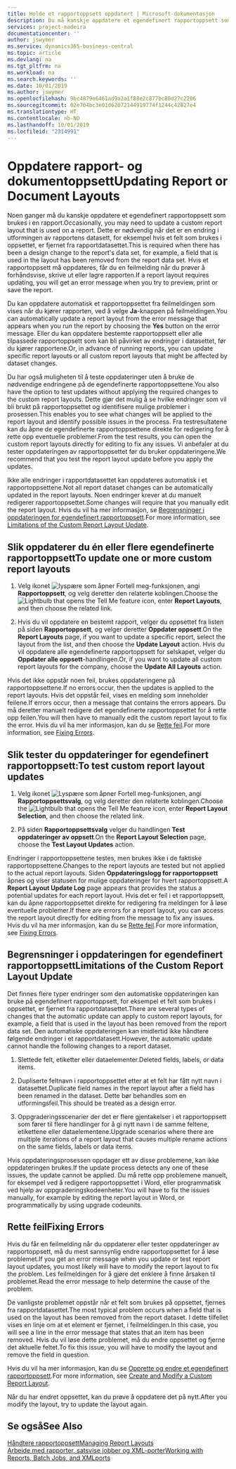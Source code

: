 ```yaml
---
title: Holde et rapportoppsett oppdatert | Microsoft-dokumentasjon
description: Du må kanskje oppdatere et egendefinert rapportoppsett som brukes i en rapport. Dette er nødvendig når det er en endring i utformingen av rapportens datasett, for eksempel hvis et felt som brukes i oppsettet, er fjernet fra rapportdatasettet.
services: project-madeira
documentationcenter: ''
author: jswymer
ms.service: dynamics365-business-central
ms.topic: article
ms.devlang: na
ms.tgt_pltfrm: na
ms.workload: na
ms.search.keywords: ''
ms.date: 10/01/2019
ms.author: jswymer
ms.openlocfilehash: 9bc4879e6461ad9a2a1f88e2c877bc80d27c2206
ms.sourcegitcommit: 02e704bc3e01d62072144919774f1244c42827e4
ms.translationtype: HT
ms.contentlocale: nb-NO
ms.lasthandoff: 10/01/2019
ms.locfileid: "2314991"
---
```

# <a name="updating-report-or-document-layouts"></a><span data-ttu-id="94a0d-104">Oppdatere rapport- og dokumentoppsett</span><span class="sxs-lookup"><span data-stu-id="94a0d-104">Updating Report or Document Layouts</span></span>
<span data-ttu-id="94a0d-105">Noen ganger må du kanskje oppdatere et egendefinert rapportoppsett som brukes i en rapport.</span><span class="sxs-lookup"><span data-stu-id="94a0d-105">Occasionally, you may need to update a custom report layout that is used on a report.</span></span> <span data-ttu-id="94a0d-106">Dette er nødvendig når det er en endring i utformingen av rapportens datasett, for eksempel hvis et felt som brukes i oppsettet, er fjernet fra rapportdatasettet.</span><span class="sxs-lookup"><span data-stu-id="94a0d-106">This is required when there has been a design change to the report's data set, for example, a field that is used in the layout has been removed from the report data set.</span></span> <span data-ttu-id="94a0d-107">Hvis et rapportoppsett må oppdateres, får du en feilmelding når du prøver å forhåndsvise, skrive ut eller lagre rapporten.</span><span class="sxs-lookup"><span data-stu-id="94a0d-107">If a report layout requires updating, you will get an error message when you try to preview, print or save the report.</span></span>  

<span data-ttu-id="94a0d-108">Du kan oppdatere automatisk et rapportoppsettet fra feilmeldingen som vises når du kjører rapporten, ved å velge **Ja**-knappen på feilmeldingen.</span><span class="sxs-lookup"><span data-stu-id="94a0d-108">You can automatically update a report layout from the error message that appears when you run the report by choosing the **Yes** button on the error message.</span></span> <span data-ttu-id="94a0d-109">Eller du kan oppdatere bestemte rapportoppsett eller alle tilpassede rapportoppsett som kan bli påvirket av endringer i datasettet, før du kjører rapportene.</span><span class="sxs-lookup"><span data-stu-id="94a0d-109">Or, in advance of running reports, you can update specific report layouts or all custom report layouts that might be affected by dataset changes.</span></span>  

<span data-ttu-id="94a0d-110">Du har også muligheten til å teste oppdateringer uten å bruke de nødvendige endringene på de egendefinerte rapportoppsettene.</span><span class="sxs-lookup"><span data-stu-id="94a0d-110">You also have the option to test updates without applying the required changes to the custom report layouts.</span></span> <span data-ttu-id="94a0d-111">Dette gjør det mulig å se hvilke endringer som vil bli brukt på rapportoppsettet og identifisere mulige problemer i prosessen.</span><span class="sxs-lookup"><span data-stu-id="94a0d-111">This enables you to see what changes will be applied to the report layout and identify possible issues in the process.</span></span> <span data-ttu-id="94a0d-112">Fra testresultatene kan du åpne de egendefinerte rapportoppsettene direkte for redigering for å rette opp eventuelle problemer.</span><span class="sxs-lookup"><span data-stu-id="94a0d-112">From the test results, you can open the custom report layouts directly for editing to fix any issues.</span></span> <span data-ttu-id="94a0d-113">Vi anbefaler at du tester oppdateringen av rapportoppsettet før du bruker oppdateringene.</span><span class="sxs-lookup"><span data-stu-id="94a0d-113">We recommend that you test the report layout update before you apply the updates.</span></span>  

<span data-ttu-id="94a0d-114">Ikke alle endringer i rapportdatasettet kan oppdateres automatisk i et rapportoppsettene.</span><span class="sxs-lookup"><span data-stu-id="94a0d-114">Not all report dataset changes can be automatically updated in the report layouts.</span></span> <span data-ttu-id="94a0d-115">Noen endringer krever at du manuelt redigerer rapportoppsettet.</span><span class="sxs-lookup"><span data-stu-id="94a0d-115">Some changes will require that you manually edit the report layout.</span></span> <span data-ttu-id="94a0d-116">Hvis du vil ha mer informasjon, se [Begrensninger i oppdateringen for egendefinert rapportoppsett](ui-update-report-layouts.md#UpdateLimitations).</span><span class="sxs-lookup"><span data-stu-id="94a0d-116">For more information, see [Limitations of the Custom Report Layout Update](ui-update-report-layouts.md#UpdateLimitations).</span></span>  

## <a name="to-update-one-or-more-custom-report-layouts"></a><span data-ttu-id="94a0d-117">Slik oppdaterer du én eller flere egendefinerte rapportoppsett</span><span class="sxs-lookup"><span data-stu-id="94a0d-117">To update one or more custom report layouts</span></span>  

1.  <span data-ttu-id="94a0d-118">Velg ikonet ![lyspære som åpner Fortell meg-funksjonen](media/ui-search/search_small.png "Fortell hva du vil gjøre"), angi **Rapportoppsett**, og velg deretter den relaterte koblingen.</span><span class="sxs-lookup"><span data-stu-id="94a0d-118">Choose the ![Lightbulb that opens the Tell Me feature](media/ui-search/search_small.png "Tell me what you want to do") icon, enter **Report Layouts**, and then choose the related link.</span></span>  

2.  <span data-ttu-id="94a0d-119">Hvis du vil oppdatere en bestemt rapport, velger du oppsettet fra listen på siden **Rapportoppsett**, og velger deretter **Oppdater oppsett**.</span><span class="sxs-lookup"><span data-stu-id="94a0d-119">On the **Report Layouts** page, if you want to update a specific report, select the layout from the list, and then choose the **Update Layout** action.</span></span> <span data-ttu-id="94a0d-120">Hvis du vil oppdatere alle egendefinerte rapportoppsett for selskapet, velger du **Oppdater alle oppsett**-handlingen.</span><span class="sxs-lookup"><span data-stu-id="94a0d-120">Or, if you want to update all custom report layouts for the company, choose the **Update All Layouts** action.</span></span>  

<span data-ttu-id="94a0d-121">Hvis det ikke oppstår noen feil, brukes oppdateringene på rapportoppsettene.</span><span class="sxs-lookup"><span data-stu-id="94a0d-121">If no errors occur, then the updates is applied to the report layouts.</span></span> <span data-ttu-id="94a0d-122">Hvis det oppstår feil, vises en melding som inneholder feilene.</span><span class="sxs-lookup"><span data-stu-id="94a0d-122">If errors occur, then a message that contains the errors appears.</span></span> <span data-ttu-id="94a0d-123">Du må deretter manuelt redigere det egendefinerte rapportoppsettet for å rette opp feilen.</span><span class="sxs-lookup"><span data-stu-id="94a0d-123">You will then have to manually edit the custom report layout to fix the error.</span></span> <span data-ttu-id="94a0d-124">Hvis du vil ha mer informasjon, kan du se [Rette feil](ui-update-report-layouts.md#FixErrors).</span><span class="sxs-lookup"><span data-stu-id="94a0d-124">For more information, see [Fixing Errors](ui-update-report-layouts.md#FixErrors).</span></span>  

## <a name="to-test-custom-report-layout-updates"></a><span data-ttu-id="94a0d-125">Slik tester du oppdateringer for egendefinert rapportoppsett:</span><span class="sxs-lookup"><span data-stu-id="94a0d-125">To test custom report layout updates</span></span>  

1.  <span data-ttu-id="94a0d-126">Velg ikonet ![Lyspære som åpner Fortell meg-funksjonen](media/ui-search/search_small.png "Fortell hva du vil gjøre"), angi **Rapportoppsettsvalg**, og velg deretter den relaterte koblingen.</span><span class="sxs-lookup"><span data-stu-id="94a0d-126">Choose the ![Lightbulb that opens the Tell Me feature](media/ui-search/search_small.png "Tell me what you want to do") icon, enter **Report Layout Selection**, and then choose the related link.</span></span>  

2.  <span data-ttu-id="94a0d-127">På siden **Rapportoppsettsvalg** velger du handlingen **Test oppdateringer av oppsett**.</span><span class="sxs-lookup"><span data-stu-id="94a0d-127">On the **Report Layout Selection** page, choose the **Test Layout Updates** action.</span></span>  

 <span data-ttu-id="94a0d-128">Endringer i rapportoppsettene testes, men brukes ikke i de faktiske rapportoppsettene.</span><span class="sxs-lookup"><span data-stu-id="94a0d-128">Changes to the report layouts are tested but not applied to the actual report layouts.</span></span> <span data-ttu-id="94a0d-129">Siden **Oppdateringslogg for rapportoppsett** åpnes og viser statusen for mulige oppdateringer for hvert rapportoppsett.</span><span class="sxs-lookup"><span data-stu-id="94a0d-129">A **Report Layout Update Log** page appears that provides the status a potential updates for each report layout.</span></span> <span data-ttu-id="94a0d-130">Hvis det er feil i et rapportoppsett, kan du åpne rapportoppsettet direkte for redigering fra meldingen for å løse eventuelle problemer.</span><span class="sxs-lookup"><span data-stu-id="94a0d-130">If there are errors for a report layout, you can access the report layout directly for editing from the message to fix any issues.</span></span> <span data-ttu-id="94a0d-131">Hvis du vil ha mer informasjon, kan du se [Rette feil](ui-update-report-layouts.md#FixErrors).</span><span class="sxs-lookup"><span data-stu-id="94a0d-131">For more information, see [Fixing Errors](ui-update-report-layouts.md#FixErrors).</span></span>  

##  <a name="UpdateLimitations"></a> <span data-ttu-id="94a0d-132">Begrensninger i oppdateringen for egendefinert rapportoppsett</span><span class="sxs-lookup"><span data-stu-id="94a0d-132">Limitations of the Custom Report Layout Update</span></span>  
 <span data-ttu-id="94a0d-133">Det finnes flere typer endringer som den automatiske oppdateringen kan bruke på egendefinert rapportoppsett, for eksempel et felt som brukes i oppsettet, er fjernet fra rapportdatasettet.</span><span class="sxs-lookup"><span data-stu-id="94a0d-133">There are several types of changes that the automatic update can apply to custom report layouts, for example, a field that is used in the layout has been removed from the report data set.</span></span> <span data-ttu-id="94a0d-134">Den automatiske oppdateringen kan imidlertid ikke håndtere følgende endringer i et rapportdatasett.</span><span class="sxs-lookup"><span data-stu-id="94a0d-134">However, the automatic update cannot handle the following changes to a report dataset.</span></span>  

1.  <span data-ttu-id="94a0d-135">Slettede felt, etiketter eller dataelementer.</span><span class="sxs-lookup"><span data-stu-id="94a0d-135">Deleted fields, labels, or data items.</span></span>  

2.  <span data-ttu-id="94a0d-136">Dupliserte feltnavn i rapportoppsettet etter at et felt har fått nytt navn i datasettet.</span><span class="sxs-lookup"><span data-stu-id="94a0d-136">Duplicate field names in the report layout after a field has been renamed in the dataset.</span></span> <span data-ttu-id="94a0d-137">Dette bør behandles som en utformingsfeil.</span><span class="sxs-lookup"><span data-stu-id="94a0d-137">This should be treated as a design error.</span></span>  

3.  <span data-ttu-id="94a0d-138">Oppgraderingsscenarier der det er flere gjentakelser i et rapportoppsett som fører til flere handlinger for å gi nytt navn i de samme feltene, etikettene eller dataelementene.</span><span class="sxs-lookup"><span data-stu-id="94a0d-138">Upgrade scenarios where there are multiple iterations of a report layout that causes multiple rename actions on the same fields, labels or data items.</span></span>  

 <span data-ttu-id="94a0d-139">Hvis oppdateringsprosessen oppdager ett av disse problemene, kan ikke oppdateringen brukes.</span><span class="sxs-lookup"><span data-stu-id="94a0d-139">If the update process detects any one of these issues, the update cannot be applied.</span></span> <span data-ttu-id="94a0d-140">Du må rette opp problemene manuelt, for eksempel ved å redigere rapportoppsettet i Word, eller programmatisk ved hjelp av oppgraderingskodeenheter.</span><span class="sxs-lookup"><span data-stu-id="94a0d-140">You will have to fix the issues manually, for example by editing the report layout in Word, or programmatically by using upgrade codeunits.</span></span>  

##  <a name="FixErrors"></a> <span data-ttu-id="94a0d-141">Rette feil</span><span class="sxs-lookup"><span data-stu-id="94a0d-141">Fixing Errors</span></span>  
 <span data-ttu-id="94a0d-142">Hvis du får en feilmelding når du oppdaterer eller tester oppdateringer av rapportoppsett, må du mest sannsynlig endre rapportoppsettet for å løse problemet.</span><span class="sxs-lookup"><span data-stu-id="94a0d-142">If you get an error message when you update or test report layout updates, you most likely will have to modify the report layout to fix the problem.</span></span> <span data-ttu-id="94a0d-143">Les feilmeldingen for å gjøre det enklere å finne årsaken til problemet.</span><span class="sxs-lookup"><span data-stu-id="94a0d-143">Read the error message to help determine the cause of the problem.</span></span>  

 <span data-ttu-id="94a0d-144">De vanligste problemet oppstår når et felt som brukes på oppsettet, fjernes fra rapportdatasettet.</span><span class="sxs-lookup"><span data-stu-id="94a0d-144">The most typical problem occurs when a field that is used on the layout has been removed from the report dataset.</span></span> <span data-ttu-id="94a0d-145">I dette tilfellet vises en linje om at et element er fjernet, i feilmeldingen.</span><span class="sxs-lookup"><span data-stu-id="94a0d-145">In this case, you will see a line in the error message that states that an item has been removed.</span></span> <span data-ttu-id="94a0d-146">Hvis du vil løse dette problemet, må du endre oppsettet og fjerne det aktuelle feltet.</span><span class="sxs-lookup"><span data-stu-id="94a0d-146">To fix this issue, you will have to modify the layout and remove the field in question.</span></span>  

 <span data-ttu-id="94a0d-147">Hvis du vil ha mer informasjon, kan du se [Opprette og endre et egendefinert rapportoppsett](ui-how-create-custom-report-layout.md#ModifyCustomLayout).</span><span class="sxs-lookup"><span data-stu-id="94a0d-147">For more information, see [Create and Modify a Custom Report Layout](ui-how-create-custom-report-layout.md#ModifyCustomLayout).</span></span>  

 <span data-ttu-id="94a0d-148">Når du har endret oppsettet, kan du prøve å oppdatere det på nytt.</span><span class="sxs-lookup"><span data-stu-id="94a0d-148">After you modify the layout, try to update the layout again.</span></span>  

## <a name="see-also"></a><span data-ttu-id="94a0d-149">Se også</span><span class="sxs-lookup"><span data-stu-id="94a0d-149">See Also</span></span>  
 [<span data-ttu-id="94a0d-150">Håndtere rapportoppsett</span><span class="sxs-lookup"><span data-stu-id="94a0d-150">Managing Report Layouts</span></span>](ui-manage-report-layouts.md)  
 [<span data-ttu-id="94a0d-151">Arbeide med rapporter, satsvise jobber og XML-porter</span><span class="sxs-lookup"><span data-stu-id="94a0d-151">Working with Reports, Batch Jobs, and XMLports</span></span>](ui-work-report.md)  
